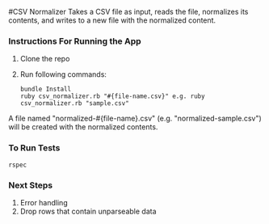 #CSV Normalizer
Takes a CSV file as input, reads the file, normalizes its contents, and writes to a new file with the normalized content.

### Instructions For Running the App
1. Clone the repo
2. Run following commands:

    ```
    bundle Install
    ruby csv_normalizer.rb "#{file-name.csv}" e.g. ruby csv_normalizer.rb "sample.csv"
    ```
A file named "normalized-#{file-name}.csv" (e.g. "normalized-sample.csv") will be created with the normalized contents.

### To Run Tests
```
rspec
```

### Next Steps
1. Error handling
2. Drop rows that contain unparseable data
